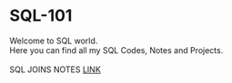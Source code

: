 
# SQL-101
Welcome to SQL world.\
Here you can find all my SQL Codes, Notes and Projects.\
\
SQL JOINS NOTES [LINK](https://github.com/Dhritionly/SQL-101/tree/d6875c1add34d5ae76499dbf152216b4edcf3106/NOTES)



